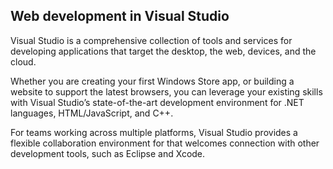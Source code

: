 ﻿<properties
	pageTitle="Home"
	description="Visual Studio gives you the open tools and the flexibility you need to create and deploy modern web applications today"
	slug="home"
	keywords="visual studio, visualstudio, vs, vs2012, vs2013, vs2015, dev11, dev12, dev14"
/>

## Web development in Visual Studio

Visual Studio is a comprehensive collection of tools and 
services for developing applications that target the desktop,
the web, devices, and the cloud. 

Whether you are creating your first Windows Store app, or building 
a website to support the latest browsers, you can leverage your 
existing skills with Visual Studio’s state-of-the-art development 
environment for .NET languages, HTML/JavaScript, and C++. 

For teams working across multiple platforms, Visual Studio provides a 
flexible collaboration environment for that welcomes connection 
with other development tools, such as Eclipse and Xcode.